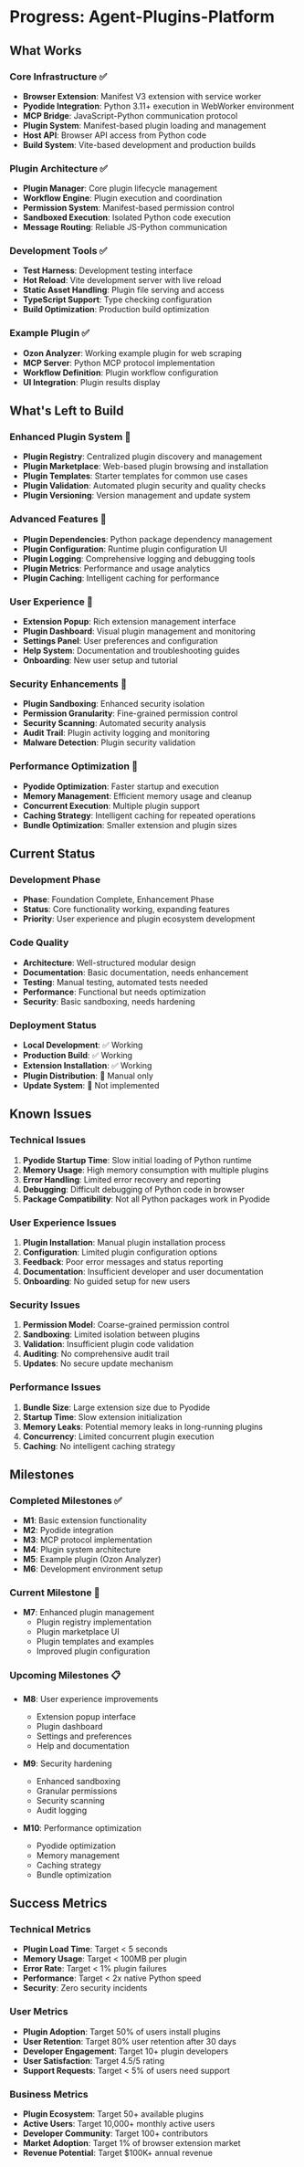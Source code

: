 # Progress: Agent-Plugins-Platform

## What Works

### Core Infrastructure ✅
- **Browser Extension**: Manifest V3 extension with service worker
- **Pyodide Integration**: Python 3.11+ execution in WebWorker environment
- **MCP Bridge**: JavaScript-Python communication protocol
- **Plugin System**: Manifest-based plugin loading and management
- **Host API**: Browser API access from Python code
- **Build System**: Vite-based development and production builds

### Plugin Architecture ✅
- **Plugin Manager**: Core plugin lifecycle management
- **Workflow Engine**: Plugin execution and coordination
- **Permission System**: Manifest-based permission control
- **Sandboxed Execution**: Isolated Python code execution
- **Message Routing**: Reliable JS-Python communication

### Development Tools ✅
- **Test Harness**: Development testing interface
- **Hot Reload**: Vite development server with live reload
- **Static Asset Handling**: Plugin file serving and access
- **TypeScript Support**: Type checking configuration
- **Build Optimization**: Production build optimization

### Example Plugin ✅
- **Ozon Analyzer**: Working example plugin for web scraping
- **MCP Server**: Python MCP protocol implementation
- **Workflow Definition**: Plugin workflow configuration
- **UI Integration**: Plugin results display

## What's Left to Build

### Enhanced Plugin System 🚧
- **Plugin Registry**: Centralized plugin discovery and management
- **Plugin Marketplace**: Web-based plugin browsing and installation
- **Plugin Templates**: Starter templates for common use cases
- **Plugin Validation**: Automated plugin security and quality checks
- **Plugin Versioning**: Version management and update system

### Advanced Features 🚧
- **Plugin Dependencies**: Python package dependency management
- **Plugin Configuration**: Runtime plugin configuration UI
- **Plugin Logging**: Comprehensive logging and debugging tools
- **Plugin Metrics**: Performance and usage analytics
- **Plugin Caching**: Intelligent caching for performance

### User Experience 🚧
- **Extension Popup**: Rich extension management interface
- **Plugin Dashboard**: Visual plugin management and monitoring
- **Settings Panel**: User preferences and configuration
- **Help System**: Documentation and troubleshooting guides
- **Onboarding**: New user setup and tutorial

### Security Enhancements 🚧
- **Plugin Sandboxing**: Enhanced security isolation
- **Permission Granularity**: Fine-grained permission control
- **Security Scanning**: Automated security analysis
- **Audit Trail**: Plugin activity logging and monitoring
- **Malware Detection**: Plugin security validation

### Performance Optimization 🚧
- **Pyodide Optimization**: Faster startup and execution
- **Memory Management**: Efficient memory usage and cleanup
- **Concurrent Execution**: Multiple plugin support
- **Caching Strategy**: Intelligent caching for repeated operations
- **Bundle Optimization**: Smaller extension and plugin sizes

## Current Status

### Development Phase
- **Phase**: Foundation Complete, Enhancement Phase
- **Status**: Core functionality working, expanding features
- **Priority**: User experience and plugin ecosystem development

### Code Quality
- **Architecture**: Well-structured modular design
- **Documentation**: Basic documentation, needs enhancement
- **Testing**: Manual testing, automated tests needed
- **Performance**: Functional but needs optimization
- **Security**: Basic sandboxing, needs hardening

### Deployment Status
- **Local Development**: ✅ Working
- **Production Build**: ✅ Working
- **Extension Installation**: ✅ Working
- **Plugin Distribution**: 🚧 Manual only
- **Update System**: 🚧 Not implemented

## Known Issues

### Technical Issues
1. **Pyodide Startup Time**: Slow initial loading of Python runtime
2. **Memory Usage**: High memory consumption with multiple plugins
3. **Error Handling**: Limited error recovery and reporting
4. **Debugging**: Difficult debugging of Python code in browser
5. **Package Compatibility**: Not all Python packages work in Pyodide

### User Experience Issues
1. **Plugin Installation**: Manual plugin installation process
2. **Configuration**: Limited plugin configuration options
3. **Feedback**: Poor error messages and status reporting
4. **Documentation**: Insufficient developer and user documentation
5. **Onboarding**: No guided setup for new users

### Security Issues
1. **Permission Model**: Coarse-grained permission control
2. **Sandboxing**: Limited isolation between plugins
3. **Validation**: Insufficient plugin code validation
4. **Auditing**: No comprehensive audit trail
5. **Updates**: No secure update mechanism

### Performance Issues
1. **Bundle Size**: Large extension size due to Pyodide
2. **Startup Time**: Slow extension initialization
3. **Memory Leaks**: Potential memory leaks in long-running plugins
4. **Concurrency**: Limited concurrent plugin execution
5. **Caching**: No intelligent caching strategy

## Milestones

### Completed Milestones ✅
- **M1**: Basic extension functionality
- **M2**: Pyodide integration
- **M3**: MCP protocol implementation
- **M4**: Plugin system architecture
- **M5**: Example plugin (Ozon Analyzer)
- **M6**: Development environment setup

### Current Milestone 🚧
- **M7**: Enhanced plugin management
  - Plugin registry implementation
  - Plugin marketplace UI
  - Plugin templates and examples
  - Improved plugin configuration

### Upcoming Milestones 📋
- **M8**: User experience improvements
  - Extension popup interface
  - Plugin dashboard
  - Settings and preferences
  - Help and documentation

- **M9**: Security hardening
  - Enhanced sandboxing
  - Granular permissions
  - Security scanning
  - Audit logging

- **M10**: Performance optimization
  - Pyodide optimization
  - Memory management
  - Caching strategy
  - Bundle optimization

## Success Metrics

### Technical Metrics
- **Plugin Load Time**: Target < 5 seconds
- **Memory Usage**: Target < 100MB per plugin
- **Error Rate**: Target < 1% plugin failures
- **Performance**: Target < 2x native Python speed
- **Security**: Zero security incidents

### User Metrics
- **Plugin Adoption**: Target 50% of users install plugins
- **User Retention**: Target 80% user retention after 30 days
- **Developer Engagement**: Target 10+ plugin developers
- **User Satisfaction**: Target 4.5/5 rating
- **Support Requests**: Target < 5% of users need support

### Business Metrics
- **Plugin Ecosystem**: Target 50+ available plugins
- **Active Users**: Target 10,000+ monthly active users
- **Developer Community**: Target 100+ contributors
- **Market Adoption**: Target 1% of browser extension market
- **Revenue Potential**: Target $100K+ annual revenue 